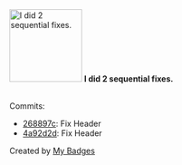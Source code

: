 <img src="https://my-badges.github.io/my-badges/fix-2.png" alt="I did 2 sequential fixes." title="I did 2 sequential fixes." width="128">
<strong>I did 2 sequential fixes.</strong>
<br><br>

Commits:

- <a href="https://github.com/pphatdev/leatsophat.me/commit/268897c80199edb5382333cff28d4c14469c4dab">268897c</a>: Fix Header
- <a href="https://github.com/pphatdev/leatsophat.me/commit/4a92d2ddfed9cb46093d5754cc2c60164a83488d">4a92d2d</a>: Fix Header


Created by <a href="https://github.com/my-badges/my-badges">My Badges</a>